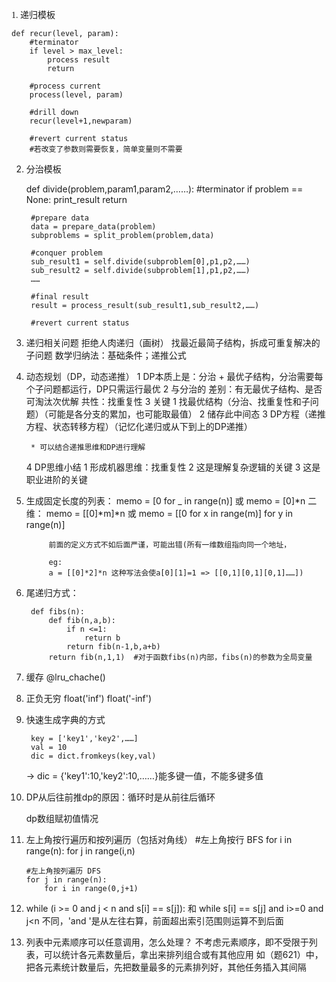 

<font face = "宋体">1. 递归模板</font>

	def recur(level, param):
		#terminator
		if level > max_level:
			process result
			return

		#process current 
		process(level, param)

		#drill down
		recur(level+1,newparam)

		#revert current status
		#若改变了参数则需要恢复，简单变量则不需要

2. 分治模板

	def divide(problem,param1,param2,……):
		#terminator
		if problem == None:
			print_result
			return

		#prepare data
		data = prepare_data(problem)
		subproblems = split_problem(problem,data)

		#conquer problem
		sub_result1 = self.divide(subproblem[0],p1,p2,……)
		sub_result2 = self.divide(subproblem[1],p1,p2,……)
		……

		#final result
		result = process_result(sub_result1,sub_result2,……)

		#revert current status

3. 递归相关问题
		拒绝人肉递归（画树）
		找最近最简子结构，拆成可重复解决的子问题
		数学归纳法：基础条件；递推公式

4. 动态规划（DP，动态递推）
	1 DP本质上是：分治 + 最优子结构，分治需要每个子问题都运行，DP只需运行最优
	2 与分治的
		差别：有无最优子结构、是否可淘汰次优解
		共性：找重复性
	3 关键
		1 找最优结构（分治、找重复性和子问题）（可能是各分支的累加，也可能取最值）
		2 储存此中间态
		3 DP方程（递推方程、状态转移方程）（记忆化递归或从下到上的DP递推）

		* 可以结合递推思维和DP进行理解
	4 DP思维小结
		1 形成机器思维：找重复性
		2 这是理解复杂逻辑的关键
		3 这是职业进阶的关键
	
5. 生成固定长度的列表：
		memo = [0 for _ in range(n)] 或 memo = [0]*n
		二维：
		memo = [[0]*m]*n 或 memo = [[0 for x in range(m)] for y in range(n)]
		
			前面的定义方式不如后面严谨，可能出错(所有一维数组指向同一个地址，
			
			eg:
			a = [[0]*2]*n 这种写法会使a[0][1]=1 => [[0,1][0,1][0,1]……])

6. 尾递归方式：
		
		def fibs(n):
			def fib(n,a,b):
				if n <=1:
					return b
				return fib(n-1,b,a+b)
			return fib(n,1,1)  #对于函数fibs(n)内部，fibs(n)的参数为全局变量
7. 缓存
	@lru_chache()

8. 正负无穷
	float('inf') float('-inf')

9. 快速生成字典的方式
		
		key = ['key1','key2',……]
		val = 10
		dic = dict.fromkeys(key,val)
	->  dic = {'key1':10,'key2':10,……}能多键一值，不能多键多值

10. DP从后往前推dp的原因：循环时是从前往后循环
	
	dp数组赋初值情况

11. 左上角按行遍历和按列遍历（包括对角线）
		#左上角按行 BFS
		for i in range(n):
			for j in range(i,n)			

		#左上角按列遍历 DFS
		for j in range(n):
			for i in range(0,j+1)
			
12. while (i >= 0 and j < n and s[i] == s[j]): 和 
	while s[i] == s[j] and i>=0 and j<n  不同，'and '是从左往右算，前面超出索引范围则运算不到后面

13. 列表中元素顺序可以任意调用，怎么处理？ 
	不考虑元素顺序，即不受限于列表，可以统计各元素数量后，拿出来排列组合或有其他应用
	如（题621）中，把各元素统计数量后，先把数量最多的元素排列好，其他任务插入其间隔
	
